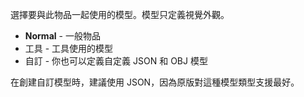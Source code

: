 選擇要與此物品一起使用的模型。模型只定義視覺外觀。

* **Normal** - 一般物品
* 工具 - 工具使用的模型
* 自訂 - 你也可以定義自定義 JSON 和 OBJ 模型

在創建自訂模型時，建議使用 JSON，因為原版對這種模型類型支援最好。